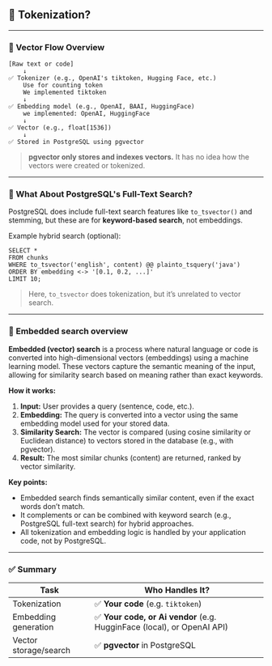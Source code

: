 ## 🧠 Tokenization?

---

### 🔄 Vector Flow Overview

    [Raw text or code] 
        ↓
    ✅ Tokenizer (e.g., OpenAI's tiktoken, Hugging Face, etc.)
        Use for counting token
        We implemented tiktoken
        ↓
    ✅ Embedding model (e.g., OpenAI, BAAI, HuggingFace)
        we implemented: OpenAI, HuggingFace
        ↓
    ✅ Vector (e.g., float[1536])
        ↓
    ✅ Stored in PostgreSQL using pgvector

> **pgvector only stores and indexes vectors.** It has no idea how the vectors were created or tokenized.

---

### 🧰 What About PostgreSQL's Full-Text Search?

PostgreSQL does include full-text search features like `to_tsvector()` and stemming, but these are for **keyword-based search**, not embeddings.

Example hybrid search (optional):

    SELECT *
    FROM chunks
    WHERE to_tsvector('english', content) @@ plainto_tsquery('java')
    ORDER BY embedding <-> '[0.1, 0.2, ...]'
    LIMIT 10;

> Here, `to_tsvector` does tokenization, but it’s unrelated to vector search.

---

### 🧰 Embedded search overview

**Embedded (vector) search** is a process where natural language or code is converted into high-dimensional vectors (embeddings) using a machine learning model. These vectors capture the semantic meaning of the input, allowing for similarity search based on meaning rather than exact keywords.

**How it works:**

1. **Input:** User provides a query (sentence, code, etc.).
2. **Embedding:** The query is converted into a vector using the same embedding model used for your stored data.
3. **Similarity Search:** The vector is compared (using cosine similarity or Euclidean distance) to vectors stored in the database (e.g., with pgvector).
4. **Result:** The most similar chunks (content) are returned, ranked by vector similarity.

**Key points:**

- Embedded search finds semantically similar content, even if the exact words don’t match.
- It complements or can be combined with keyword search (e.g., PostgreSQL full-text search) for hybrid approaches.
- All tokenization and embedding logic is handled by your application code, not by PostgreSQL.

---

### ✅ Summary

Task                      | Who Handles It?
--------------------------|----------------------------
Tokenization              | ✅ **Your code** (e.g. `tiktoken`)
Embedding generation      | ✅ **Your code, or Ai vendor** (e.g. HugginFace (local), or OpenAI API)
Vector storage/search     | ✅ **pgvector** in PostgreSQL